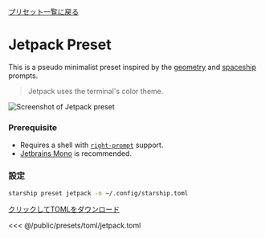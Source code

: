 [プリセット一覧に戻る](./#jetpack)

# Jetpack Preset

This is a pseudo minimalist preset inspired by the [geometry](https://github.com/geometry-zsh/geometry) and [spaceship](https://github.com/spaceship-prompt/spaceship-prompt) prompts.

> Jetpack uses the terminal's color theme.

![Screenshot of Jetpack preset](/presets/img/jetpack.png)

### Prerequisite

- Requires a shell with [`right-prompt`](https://starship.rs/advanced-config/#enable-right-prompt) support.
- [Jetbrains Mono](https://www.jetbrains.com/lp/mono/) is recommended.

### 設定

```sh
starship preset jetpack -o ~/.config/starship.toml
```

[クリックしてTOMLをダウンロード](/presets/toml/jetpack.toml)

<<< @/public/presets/toml/jetpack.toml
